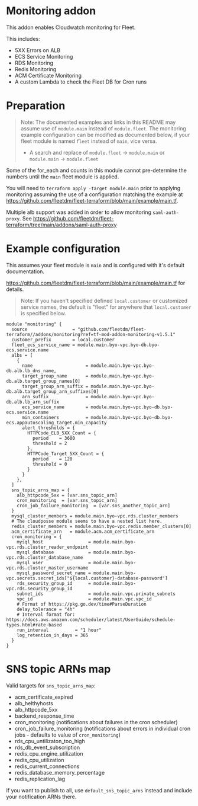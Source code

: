 # Monitoring addon
This addon enables Cloudwatch monitoring for Fleet.

This includes:

- 5XX Errors on ALB
- ECS Service Monitoring
- RDS Monitoring
- Redis Monitoring
- ACM Certificate Monitoring
- A custom Lambda to check the Fleet DB for Cron runs

# Preparation

> Note: The documented examples and links in this README may assume use of `module.main` instead of `module.fleet`. The monitoring example configuration can be modified as documented below, if your fleet module is named `fleet` instead of `main`, vice versa.
> - A search and replace of `module.fleet` -> `module.main` or `module.main` -> `module.fleet`

Some of the for_each and counts in this module cannot pre-determine the numbers until the `main` fleet module is applied.

You will need to `terraform apply -target module.main` prior to applying monitoring assuming the use of a configuration matching the example at https://github.com/fleetdm/fleet-terraform/blob/main/example/main.tf. 

Multiple alb support was added in order to allow monitoring `saml-auth-proxy`. See https://github.com/fleetdm/fleet-terraform/tree/main/addons/saml-auth-proxy

# Example configuration

This assumes your fleet module is `main` and is configured with it's default documentation.

https://github.com/fleetdm/fleet-terraform/blob/main/example/main.tf for details.

> Note: If you haven't specified defined `local.customer` or customized service names, the default is "fleet" for anywhere that `local.customer` is specified below.

```
module "monitoring" {
  source                 = "github.com/fleetdm/fleet-terraform//addons/monitoring?ref=tf-mod-addon-monitoring-v1.5.1"
  customer_prefix        = local.customer
  fleet_ecs_service_name = module.main.byo-vpc.byo-db.byo-ecs.service.name
  albs = [
    {
      name                    = module.main.byo-vpc.byo-db.alb.lb_dns_name,
      target_group_name       = module.main.byo-vpc.byo-db.alb.target_group_names[0]
      target_group_arn_suffix = module.main.byo-vpc.byo-db.alb.target_group_arn_suffixes[0]
      arn_suffix              = module.main.byo-vpc.byo-db.alb.lb_arn_suffix
      ecs_service_name        = module.main.byo-vpc.byo-db.byo-ecs.service.name
      min_containers          = module.main.byo-vpc.byo-db.byo-ecs.appautoscaling_target.min_capacity
      alert_thresholds = {
        HTTPCode_ELB_5XX_Count = {
          period    = 3600
          threshold = 2
        },
        HTTPCode_Target_5XX_Count = {
          period    = 120
          threshold = 0
        }
      }
    },
  ]
  sns_topic_arns_map = {
    alb_httpcode_5xx = [var.sns_topic_arn]
    cron_monitoring  = [var.sns_topic_arn]
    cron_job_failure_monitoring  = [var.sns_another_topic_arn]
  }
  mysql_cluster_members = module.main.byo-vpc.rds.cluster_members
  # The cloudposse module seems to have a nested list here.
  redis_cluster_members = module.main.byo-vpc.redis.member_clusters[0]
  acm_certificate_arn   = module.acm.acm_certificate_arn
  cron_monitoring = {
    mysql_host                 = module.main.byo-vpc.rds.cluster_reader_endpoint
    mysql_database             = module.main.byo-vpc.rds.cluster_database_name
    mysql_user                 = module.main.byo-vpc.rds.cluster_master_username
    mysql_password_secret_name = module.main.byo-vpc.secrets.secret_ids["${local.customer}-database-password"]
    rds_security_group_id      = module.main.byo-vpc.rds.security_group_id
    subnet_ids                 = module.main.vpc.private_subnets
    vpc_id                     = module.main.vpc.vpc_id
    # Format of https://pkg.go.dev/time#ParseDuration
    delay_tolerance = "4h"
    # Interval format for: https://docs.aws.amazon.com/scheduler/latest/UserGuide/schedule-types.html#rate-based
    run_interval          = "1 hour"
    log_retention_in_days = 365
  }
}
```

# SNS topic ARNs map

Valid targets for `sns_topic_arns_map`:

 - acm_certificate_expired
 - alb_helthyhosts
 - alb_httpcode_5xx
 - backend_response_time
 - cron_monitoring (notifications about failures in the cron scheduler)
 - cron_job_failure_monitoring (notifications about errors in individual cron jobs - defaults to value of `cron_monitoring`)
 - rds_cpu_untilizaton_too_high
 - rds_db_event_subscription
 - redis_cpu_engine_utilization
 - redis_cpu_utilization
 - redis_current_connections
 - redis_database_memory_percentage
 - redis_replication_lag

If you want to publish to all, use `default_sns_topic_arns` instead and include your notification ARNs there.
